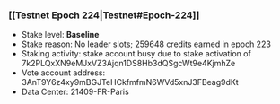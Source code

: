 ### [[Testnet Epoch 224|Testnet#Epoch-224]]
* Stake level: **Baseline**
* Stake reason: No leader slots; 259648 credits earned in epoch 223
* Staking activity: stake account busy due to stake activation of 7k2PLQxXN9eMJxVZ3Ajqn1DS8Hb3dQSgcWt9e4KjmhZe
* Vote account address: 3AnT9Y6z4xy9mBGJTeHCkfmfmN6WVd5xnJ3FBeag9dKt
* Data Center: 21409-FR-Paris